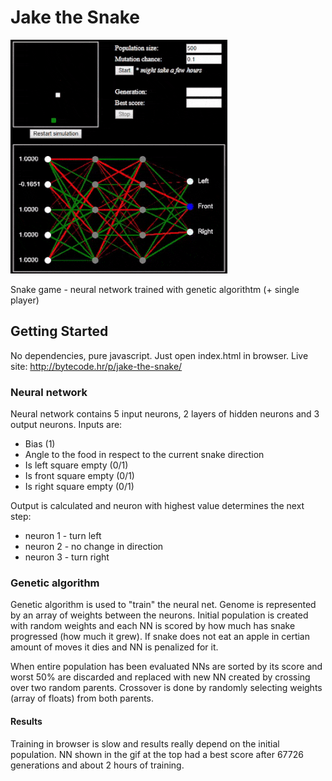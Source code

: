 # Jake the Snake

![Screenshot](demo/demo.gif)

Snake game - neural network trained with genetic algorithtm (+ single player)

## Getting Started

No dependencies, pure javascript. Just open index.html in browser.
Live site: http://bytecode.hr/p/jake-the-snake/

### Neural network

Neural network contains 5 input neurons, 2 layers of hidden neurons and 3 output neurons. Inputs are:
 * Bias (1)
 * Angle to the food in respect to the current snake direction
 * Is left square empty (0/1)
 * Is front square empty (0/1)
 * Is right square empty (0/1)

Output is calculated and neuron with highest value determines the next step:
 * neuron 1 - turn left
 * neuron 2 - no change in direction
 * neuron 3 - turn right


### Genetic algorithm

Genetic algorithm is used to "train" the neural net. Genome is represented by an array of weights between the neurons.
Initial population is created with random weights and each NN is scored by how much has snake progressed (how much it grew). If snake does not eat an apple in certian amount of moves it dies and NN is penalized for it.

When entire population has been evaluated NNs are sorted by its score and worst 50% are discarded and replaced with new NN created by crossing over two random parents. Crossover is done by randomly selecting weights (array of floats) from both parents.

#### Results

Training in browser is slow and results really depend on the initial population. NN shown in the gif at the top had a best score after 67726 generations and about 2 hours of training.
